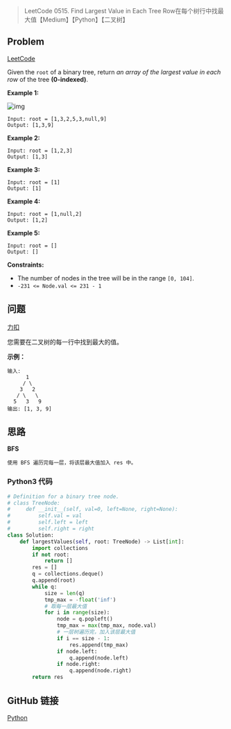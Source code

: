 > LeetCode 0515. Find Largest Value in Each Tree Row在每个树行中找最大值【Medium】【Python】【二叉树】

## Problem

[LeetCode](https://leetcode.com/problems/find-largest-value-in-each-tree-row/)

Given the `root` of a binary tree, return *an array of the largest value in each row* of the tree **(0-indexed)**.

**Example 1:**

![img](https://assets.leetcode.com/uploads/2020/08/21/largest_e1.jpg)

```
Input: root = [1,3,2,5,3,null,9]
Output: [1,3,9]
```

**Example 2:**

```
Input: root = [1,2,3]
Output: [1,3]
```

**Example 3:**

```
Input: root = [1]
Output: [1]
```

**Example 4:**

```
Input: root = [1,null,2]
Output: [1,2]
```

**Example 5:**

```
Input: root = []
Output: []
```

**Constraints:**

- The number of nodes in the tree will be in the range `[0, 104]`.
- `-231 <= Node.val <= 231 - 1`

## 问题

[力扣](https://leetcode-cn.com/problems/find-largest-value-in-each-tree-row/)

您需要在二叉树的每一行中找到最大的值。

**示例：**

    输入: 
    	  1
         / \
        3   2
       / \   \  
      5   3   9 
    输出: [1, 3, 9]

## 思路

**BFS**

```
使用 BFS 遍历完每一层，将该层最大值加入 res 中。
```

### Python3 代码

```python
# Definition for a binary tree node.
# class TreeNode:
#     def __init__(self, val=0, left=None, right=None):
#         self.val = val
#         self.left = left
#         self.right = right
class Solution:
    def largestValues(self, root: TreeNode) -> List[int]:
        import collections
        if not root:
            return []
        res = []
        q = collections.deque()
        q.append(root)
        while q:
            size = len(q)
            tmp_max = -float('inf')
            # 取每一层最大值
            for i in range(size):
                node = q.popleft()
                tmp_max = max(tmp_max, node.val)
                # 一层树遍历完，加入该层最大值
                if i == size - 1:
                    res.append(tmp_max)
                if node.left:
                    q.append(node.left)
                if node.right:
                    q.append(node.right)
        return res
```

## GitHub 链接

[Python](https://github.com/Wonz5130/LeetCode-Solutions/blob/master/solutions/0515-Find-Largest-Value-in-Each-Tree-Row/0515.py)